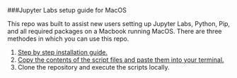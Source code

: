 
###Jupyter Labs setup guide for MacOS

This repo was built to assist new users setting up Jupyter Labs, Python, Pip, and all required packages on a Macbook running MacOS. There are three methodes in which you can use this repo. 

1. [Step by step installation guide.](https://github.com/c-mcinerney/AU_Jupyter_Setup/blob/main/Step_by_step_installation.md)
2. [Copy the contents of the script files and paste them into your terminal.](https://github.com/c-mcinerney/AU_Jupyter_Setup/tree/main/source)
3. Clone the repository and execute the scripts locally.


